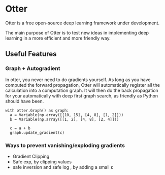 # Otter

Otter is a free open-source deep learning framework under development.

The main purpose of Otter is to test new ideas in implementing deep learning in
a more efficient and more friendly way.

## Useful Features

### Graph + Autogradient
In otter, you never need to do gradients yourself. As long as you have computed the forward propagation, Otter will automatically register all the calculation into a computation graph. It will then do the back propagation for your automatically with deep first graph search, as friendly as Python should have been.
```
with otter.Graph() as graph:
  a = Variable(np.array([[10, 15], [4, 8], [1, 2]]))
  b = Variable(np.array([[1, 2], [4, 8], [2, 4]]))

  c = a + b
  graph.update_gradient(c)
```

### Ways to prevent vanishing/exploding gradients

- Gradient Clipping
- Safe exp, by clipping values
- safe inversion and safe log , by adding a small ε
